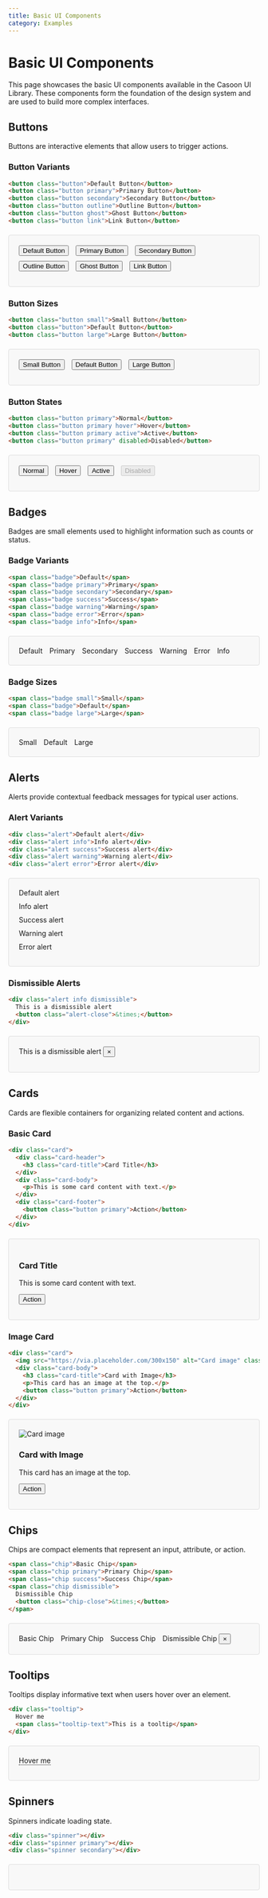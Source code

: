 ```yaml
---
title: Basic UI Components
category: Examples
---
```


# Basic UI Components

This page showcases the basic UI components available in the Casoon UI Library. These components form the foundation of the design system and are used to build more complex interfaces.

## Buttons

Buttons are interactive elements that allow users to trigger actions.

### Button Variants

```html
<button class="button">Default Button</button>
<button class="button primary">Primary Button</button>
<button class="button secondary">Secondary Button</button>
<button class="button outline">Outline Button</button>
<button class="button ghost">Ghost Button</button>
<button class="button link">Link Button</button>
```

<div class="example-wrapper">
  <button class="button">Default Button</button>
  <button class="button primary">Primary Button</button>
  <button class="button secondary">Secondary Button</button>
  <button class="button outline">Outline Button</button>
  <button class="button ghost">Ghost Button</button>
  <button class="button link">Link Button</button>
</div>

### Button Sizes

```html
<button class="button small">Small Button</button>
<button class="button">Default Button</button>
<button class="button large">Large Button</button>
```

<div class="example-wrapper">
  <button class="button small">Small Button</button>
  <button class="button">Default Button</button>
  <button class="button large">Large Button</button>
</div>

### Button States

```html
<button class="button primary">Normal</button>
<button class="button primary hover">Hover</button>
<button class="button primary active">Active</button>
<button class="button primary" disabled>Disabled</button>
```

<div class="example-wrapper">
  <button class="button primary">Normal</button>
  <button class="button primary hover">Hover</button>
  <button class="button primary active">Active</button>
  <button class="button primary" disabled>Disabled</button>
</div>

## Badges

Badges are small elements used to highlight information such as counts or status.

### Badge Variants

```html
<span class="badge">Default</span>
<span class="badge primary">Primary</span>
<span class="badge secondary">Secondary</span>
<span class="badge success">Success</span>
<span class="badge warning">Warning</span>
<span class="badge error">Error</span>
<span class="badge info">Info</span>
```

<div class="example-wrapper">
  <span class="badge">Default</span>
  <span class="badge primary">Primary</span>
  <span class="badge secondary">Secondary</span>
  <span class="badge success">Success</span>
  <span class="badge warning">Warning</span>
  <span class="badge error">Error</span>
  <span class="badge info">Info</span>
</div>

### Badge Sizes

```html
<span class="badge small">Small</span>
<span class="badge">Default</span>
<span class="badge large">Large</span>
```

<div class="example-wrapper">
  <span class="badge small">Small</span>
  <span class="badge">Default</span>
  <span class="badge large">Large</span>
</div>

## Alerts

Alerts provide contextual feedback messages for typical user actions.

### Alert Variants

```html
<div class="alert">Default alert</div>
<div class="alert info">Info alert</div>
<div class="alert success">Success alert</div>
<div class="alert warning">Warning alert</div>
<div class="alert error">Error alert</div>
```

<div class="example-wrapper">
  <div class="alert" style="margin-bottom: 10px;">Default alert</div>
  <div class="alert info" style="margin-bottom: 10px;">Info alert</div>
  <div class="alert success" style="margin-bottom: 10px;">Success alert</div>
  <div class="alert warning" style="margin-bottom: 10px;">Warning alert</div>
  <div class="alert error" style="margin-bottom: 10px;">Error alert</div>
</div>

### Dismissible Alerts

```html
<div class="alert info dismissible">
  This is a dismissible alert
  <button class="alert-close">&times;</button>
</div>
```

<div class="example-wrapper">
  <div class="alert info dismissible">
    This is a dismissible alert
    <button class="alert-close">&times;</button>
  </div>
</div>

## Cards

Cards are flexible containers for organizing related content and actions.

### Basic Card

```html
<div class="card">
  <div class="card-header">
    <h3 class="card-title">Card Title</h3>
  </div>
  <div class="card-body">
    <p>This is some card content with text.</p>
  </div>
  <div class="card-footer">
    <button class="button primary">Action</button>
  </div>
</div>
```

<div class="example-wrapper">
  <div class="card" style="max-width: 300px;">
    <div class="card-header">
      <h3 class="card-title">Card Title</h3>
    </div>
    <div class="card-body">
      <p>This is some card content with text.</p>
    </div>
    <div class="card-footer">
      <button class="button primary">Action</button>
    </div>
  </div>
</div>

### Image Card

```html
<div class="card">
  <img src="https://via.placeholder.com/300x150" alt="Card image" class="card-img-top">
  <div class="card-body">
    <h3 class="card-title">Card with Image</h3>
    <p>This card has an image at the top.</p>
    <button class="button primary">Action</button>
  </div>
</div>
```

<div class="example-wrapper">
  <div class="card" style="max-width: 300px;">
    <img src="https://via.placeholder.com/300x150" alt="Card image" class="card-img-top">
    <div class="card-body">
      <h3 class="card-title">Card with Image</h3>
      <p>This card has an image at the top.</p>
      <button class="button primary">Action</button>
    </div>
  </div>
</div>

## Chips

Chips are compact elements that represent an input, attribute, or action.

```html
<span class="chip">Basic Chip</span>
<span class="chip primary">Primary Chip</span>
<span class="chip success">Success Chip</span>
<span class="chip dismissible">
  Dismissible Chip
  <button class="chip-close">&times;</button>
</span>
```

<div class="example-wrapper">
  <span class="chip">Basic Chip</span>
  <span class="chip primary">Primary Chip</span>
  <span class="chip success">Success Chip</span>
  <span class="chip dismissible">
    Dismissible Chip
    <button class="chip-close">&times;</button>
  </span>
</div>

## Tooltips

Tooltips display informative text when users hover over an element.

```html
<div class="tooltip">
  Hover me
  <span class="tooltip-text">This is a tooltip</span>
</div>
```

<div class="example-wrapper">
  <div class="tooltip">
    Hover me
    <span class="tooltip-text">This is a tooltip</span>
  </div>
</div>

## Spinners

Spinners indicate loading state.

```html
<div class="spinner"></div>
<div class="spinner primary"></div>
<div class="spinner secondary"></div>
```

<div class="example-wrapper">
  <div class="spinner"></div>
  <div class="spinner primary"></div>
  <div class="spinner secondary"></div>
</div>

<style>
.example-wrapper {
  padding: 20px;
  background-color: #f8f8f8;
  border: 1px solid #ddd;
  border-radius: 4px;
  margin: 20px 0;
}

.example-wrapper > * {
  margin-right: 10px;
  margin-bottom: 10px;
}

.tooltip {
  position: relative;
  display: inline-block;
  border-bottom: 1px dotted black;
}

.tooltip .tooltip-text {
  visibility: hidden;
  width: 120px;
  background-color: black;
  color: white;
  text-align: center;
  border-radius: 6px;
  padding: 5px;
  position: absolute;
  z-index: 1;
  bottom: 125%;
  left: 50%;
  margin-left: -60px;
  opacity: 0;
  transition: opacity 0.3s;
}

.tooltip:hover .tooltip-text {
  visibility: visible;
  opacity: 1;
}
</style> 